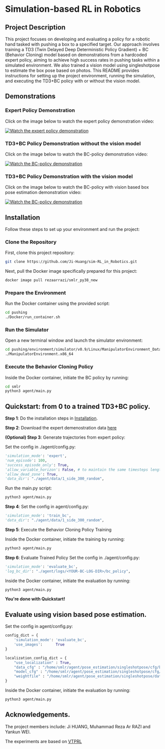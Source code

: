 # Simulation-based RL in Robotics

## Project Description

This project focuses on developing and evaluating a policy for a robotic hand tasked with pushing a box to a specified target. Our approach involves training a TD3 (Twin Delayed Deep Deterministic Policy Gradient) + BC (Behavior Cloning) model based on demonstrations from a hardcoded expert policy, aiming to achieve high success rates in pushing tasks within a simulated environment. We also trained a vision model using singleshotpose to estimate the box pose based on photos. This README provides instructions for setting up the project environment, running the simulation, and executing the TD3+BC policy with or without the vision model.

## Demonstrations

### Expert Policy Demonstration

Click on the image below to watch the expert policy demonstration video:

[![Watch the expert policy demonstration](https://img.youtube.com/vi/7yzIU9E_nwc/0.jpg)](https://youtu.be/7yzIU9E_nwc)

### TD3+BC Policy Demonstration without the vision model

Click on the image below to watch the BC-policy demonstration video:

[![Watch the BC-policy demonstration](https://img.youtube.com/vi/6sxFLG1gamM/0.jpg)](https://youtu.be/6sxFLG1gamM)

### TD3+BC Policy Demonstration with the vision model

Click on the image below to watch the BC-policy with vision based box pose estimation demonstration video:

[![Watch the BC-policy demonstration](https://img.youtube.com/vi/A-hoKTmK0vU/0.jpg)](https://youtu.be/A-hoKTmK0vU)

## Installation

Follow these steps to set up your environment and run the project:

### Clone the Repository

First, clone this project repository:

```bash
git clone https://github.com/Ji-Huang/sim-RL_in_Robotics.git
```

Next, pull the Docker image specifically prepared for this project:
```bash
docker image pull rezaarrazi/smlr_py38_new
```

### Prepare the Environment
Run the Docker container using the provided script:
```bash
cd pushing
./Docker/run_container.sh
```

### Run the Simulator
Open a new terminal window and launch the simulator environment:
```bash
cd pushing/environment/simulator/v0.9/Linux/ManipulatorEnvironment_Data/
./ManipulatorEnvironment.x86_64 
```

### Execute the Behavior Cloning Policy
Inside the Docker container, initiate the BC policy by running:
```bash
cd smlr
python3 agent/main.py
```

## Quickstart: from 0 to a trained TD3+BC policy.

**Step 1**: Do the installation steps in  [Installation](#Installation).

**Step 2**: Download the expert demenostration data [here](https://drive.google.com/drive/folders/1IH8XYPKUCio1pkSE9MuVJmSOBX8E2WiQ?usp=sharing)

**(Optional) Step 3**: Generate trajectories from expert policy:

Set the config in ./agent/config.py:

```python
'simulation_mode': 'expert',
'num_episode': 100,
'success_episode_only': True,
'allow_variable_horizon': False, # to maintain the same timesteps length
'allow_dead_zone': True,
'data_dir': "./agent/data/1_side_300_random",
```

Run the main.py script:
```bash
python3 agent/main.py
```

**Step 4**: Set the config in agent/config.py:

```python 
'simulation_mode': 'train_bc',
'data_dir': "./agent/data/1_side_300_random",
```

**Step 5**: Execute the Behavior Cloning Policy Training

Inside the Docker container, initiate the training by running:
```bash
python3 agent/main.py
```

**Step 6**: Evaluate Trained Policy
Set the config in ./agent/config.py:

```python
'simulation_mode': 'evaluate_bc',
'log_bc_dir': "./agent/logs/<YOUR-BC-LOG-DIR>/bc_policy",
```

Inside the Docker container, initiate the evaluation by running:
```bash
python3 agent/main.py
```

**You're done with Quickstart!**

## Evaluate using vision based pose estimation.
Set the config in agent/config.py:

```python 
config_dict = {
    'simulation_mode': 'evaluate_bc',
    'use_images':      True
}

localization_config_dict = {
    "use_localization" : True,
    "data_cfg" : "/home/smlr/agent/pose_estimation/singleshotpose/cfg/box_series.data",
    "model_cfg" : "/home/smlr/agent/pose_estimation/singleshotpose/cfg/yolo-pose.cfg",
    "weightfile" : "/home/smlr/agent/pose_estimation/singleshotpose/data/models/randomized_best.ckpt"
}
```

Inside the Docker container, initiate the evaluation by running:
```bash
python3 agent/main.py
```

## Acknowledgements.
The project members include: Ji HUANG, Muhammad Reza Ar RAZI and Yankun WEI.

The experiments are based on [VTPRL](https://github.com/tum-i6/VTPRL.git)

